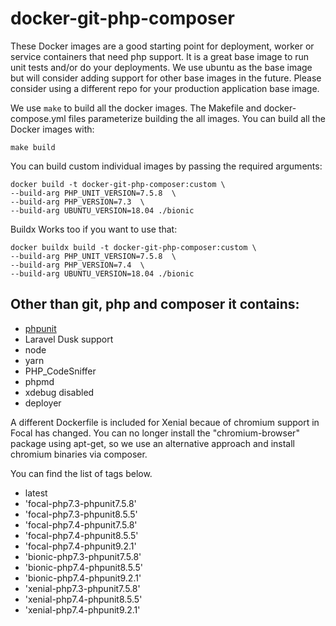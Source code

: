 
# docker-git-php-composer

These Docker images are a good starting point for deployment, worker or service containers that need php support. It is a great base image to run unit tests and/or do your deployments. We use ubuntu as the base image but will consider adding support for other base images in the future. Please consider using a different repo for your production application base image.

We use ```make``` to build all the docker images. The Makefile and docker-compose.yml files parameterize building the all images. You can build all the Docker images with: 

```
make build
```

You can build custom individual images by passing the required arguments: 

````
docker build -t docker-git-php-composer:custom \
--build-arg PHP_UNIT_VERSION=7.5.8  \
--build-arg PHP_VERSION=7.3  \
--build-arg UBUNTU_VERSION=18.04 ./bionic

````

Buildx Works too if you want to use that:

```
docker buildx build -t docker-git-php-composer:custom \
--build-arg PHP_UNIT_VERSION=7.5.8  \
--build-arg PHP_VERSION=7.4  \
--build-arg UBUNTU_VERSION=18.04 ./bionic
```


## Other than git, php and composer it contains:

- [phpunit](https://github.com/sebastianbergmann/phpunit/)
- Laravel Dusk support
- node
- yarn
- PHP_CodeSniffer
- phpmd
- xdebug disabled
- deployer


A different Dockerfile is included for Xenial becaue of chromium support in Focal has changed. You can no longer install the "chromium-browser" package using apt-get, so we use an alternative approach and install chromium binaries via composer. 


You can find the list of tags below. 

- latest
- 'focal-php7.3-phpunit7.5.8'
- 'focal-php7.3-phpunit8.5.5'
- 'focal-php7.4-phpunit7.5.8'
- 'focal-php7.4-phpunit8.5.5'
- 'focal-php7.4-phpunit9.2.1'
- 'bionic-php7.3-phpunit7.5.8'
- 'bionic-php7.4-phpunit8.5.5'
- 'bionic-php7.4-phpunit9.2.1'
- 'xenial-php7.3-phpunit7.5.8'
- 'xenial-php7.4-phpunit8.5.5'
- 'xenial-php7.4-phpunit9.2.1'
